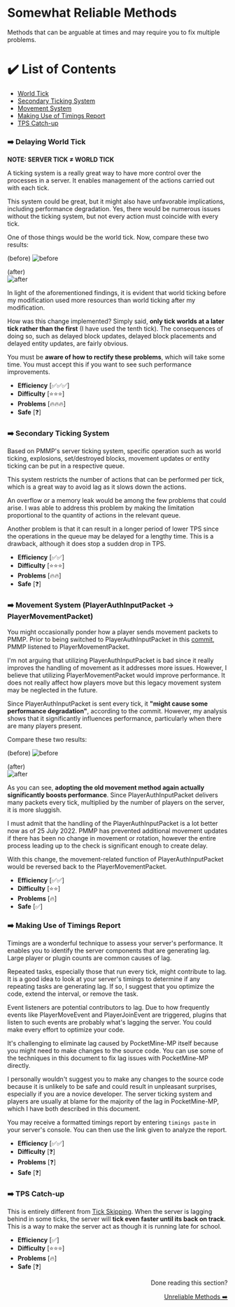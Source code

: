 # Somewhat Reliable Methods
Methods that can be arguable at times and may require you to fix multiple problems.

# ✔️ List of Contents
- [World Tick](#%EF%B8%8F-world-tick)
- [Secondary Ticking System](#%EF%B8%8F-secondary-ticking-system)
- [Movement System](#%EF%B8%8F-movement-system-playerauthinputpacket---playermovementpacket)
- [Making Use of Timings Report](#%EF%B8%8F-making-use-of-timings-report)
- [TPS Catch-up](#%EF%B8%8F-tps-catch-up)

### ➡️ Delaying World Tick
__**NOTE: SERVER TICK ≠ WORLD TICK**__

A ticking system is a really great way to have more control over the processes in a server. It enables management of the actions carried out with each tick.

This system could be great, but it might also have unfavorable implications, including performance degradation. Yes, there would be numerous issues without the ticking system, but not every action must coincide with every tick.

One of those things would be the world tick. Now, compare these two results:

(before)
![before](https://user-images.githubusercontent.com/63234276/180412244-695a4f69-54e7-42f6-88d1-017edbf6ab83.png)

(after) \
![after](https://user-images.githubusercontent.com/63234276/180412693-c29d3ac2-606c-44a8-bb0d-ab5c2bb9701c.png)

In light of the aforementioned findings, it is evident that world ticking before my modification used more resources than world ticking after my modification.

How was this change implemented? Simply said, **only tick worlds at a later tick rather than the first** (I have used the tenth tick). The consequences of doing so, such as delayed block updates, delayed block placements and delayed entity updates, are fairly obvious.

You must be **aware of how to rectify these problems**, which will take some time. You must accept this if you want to see such performance improvements. 

- **Efficiency** [✅✅✅]
- **Difficulty** [⭐⭐⭐]
- **Problems** [🔥🔥🔥]
- **Safe** [❓]

### ➡️ Secondary Ticking System
Based on PMMP's server ticking system, specific operation such as world ticking, explosions, set/destroyed blocks, movement updates or entity ticking can be put in a respective queue. 

This system restricts the number of actions that can be performed per tick, which is a great way to avoid lag as it slows down the actions.

An overflow or a memory leak would be among the few problems that could arise. I was able to address this problem by making the limitation proportional to the quantity of actions in the relevant queue. 

Another problem is that it can result in a longer period of lower TPS since the operations in the queue may be delayed for a lengthy time. This is a drawback, although it does stop a sudden drop in TPS. 

- **Efficiency** [✅✅]
- **Difficulty** [⭐⭐⭐]
- **Problems** [🔥🔥]
- **Safe** [❓]

### ➡️ Movement System (PlayerAuthInputPacket -> PlayerMovementPacket)

You might occasionally ponder how a player sends movement packets to PMMP. Prior to being switched to PlayerAuthInputPacket in this [commit](https://github.com/pmmp/PocketMine-MP/commit/292827a311a8792718b6405975518ef923a47475), PMMP listened to PlayerMovementPacket. 

I'm not arguing that utilizing PlayerAuthInputPacket is bad since it really improves the handling of movement as it addresses more issues. However, I believe that utilizing PlayerMovementPacket would improve performance. It does not really affect how players move but this legacy movement system may be neglected in the future.

Since PlayerAuthInputPacket is sent every tick, it **"might cause some performance degradation"**, according to the commit. However, my analysis shows that it significantly influences performance, particularly when there are many players present. 

Compare these two results:

(before)
![before](https://user-images.githubusercontent.com/63234276/180415346-98236092-2110-49e7-9607-314aa352e3a7.png)

(after) \
![after](https://user-images.githubusercontent.com/63234276/180415383-eb7f01b4-7ecb-4408-97a6-2724333137ef.png)

As you can see, **adopting the old movement method again actually significantly boosts performance**. Since PlayerAuthInputPacket delivers many packets every tick, multiplied by the number of players on the server, it is more sluggish. 

I must admit that the handling of the PlayerAuthInputPacket is a lot better now as of 25 July 2022. PMMP has prevented additional movement updates if there has been no change in movement or rotation, however the entire process leading up to the check is significant enough to create delay.

With this change, the movement-related function of PlayerAuthInputPacket would be reversed back to the PlayerMovementPacket.

- **Efficiency** [✅✅]
- **Difficulty** [⭐⭐]
- **Problems** [🔥]
- **Safe** [✅]

### ➡️ Making Use of Timings Report
Timings are a wonderful technique to assess your server's performance. It enables you to identify the server components that are generating lag. Large player or plugin counts are common causes of lag.

Repeated tasks, especially those that run every tick, might contribute to lag. It is a good idea to look at your server's timings to determine if any repeating tasks are generating lag. If so, I suggest that you optimize the code, extend the interval, or remove the task.

Event listeners are potential contributors to lag. Due to how frequently events like PlayerMoveEvent and PlayerJoinEvent are triggered, plugins that listen to such events are probably what's lagging the server. You could make every effort to optimize your code. 

It's challenging to eliminate lag caused by PocketMine-MP itself because you might need to make changes to the source code. You can use some of the techniques in this document to fix lag issues with PocketMine-MP directly.

I personally wouldn't suggest you to make any changes to the source code because it is unlikely to be safe and could result in unpleasant surprises, especially if you are a novice developer. The server ticking system and players are usually at blame for the majority of the lag in PocketMine-MP, which I have both described in this document. 

You may receive a formatted timings report by entering `timings paste` in your server's console. You can then use the link given to analyze the report.

- **Efficiency** [✅✅]
- **Difficulty** [❓]
- **Problems** [❓]
- **Safe** [❓]

### ➡️ TPS Catch-up
This is entirely different from [Tick Skipping](https://github.com/AGTHARN/PMMP-Optimizations/blob/main/docs/UNRELIABLE.md#%EF%B8%8F-tick-skipping). When the server is lagging behind in some ticks, the server will **tick even faster until its back on track**. This is a way to make the server act as though it is running late for school.

- **Efficiency** [✅]
- **Difficulty** [⭐⭐⭐]
- **Problems** [🔥]
- **Safe** [❓]

<div align="right">
  <p>Done reading this section?</p>
    <a href = "https://github.com/AGTHARN/PMMP-Optimizations/blob/main/docs/UNRELIABLE.md" target = "_self">Unreliable Methods ➡️</a>
</div>